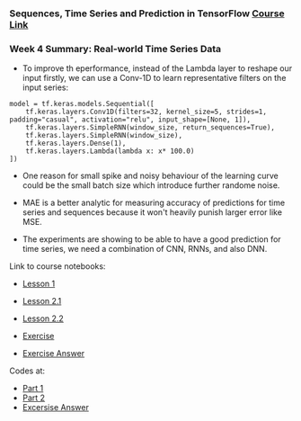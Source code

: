### Sequences, Time Series and Prediction in TensorFlow [Course Link](https://www.coursera.org/learn/tensorflow-sequences-time-series-and-prediction/home/welcome)

### Week 4 Summary:  Real-world Time Series Data

- To improve th eperformance, instead of the Lambda layer to reshape our input firstly, we can use a Conv-1D to learn representative filters on the input series:

```
model = tf.keras.models.Sequential([
    tf.keras.layers.Conv1D(filters=32, kernel_size=5, strides=1, padding="casual", activation="relu", input_shape=[None, 1]),
    tf.keras.layers.SimpleRNN(window_size, return_sequences=True), 
    tf.keras.layers.SimpleRNN(window_size), 
    tf.keras.layers.Dense(1),
    tf.keras.layers.Lambda(lambda x: x* 100.0)
])
```
- One reason for small spike and noisy behaviour of the learning curve could be the small batch size which introduce further randome noise. 

- MAE is a better analytic for measuring accuracy of predictions for time series and sequences because it won't heavily punish larger error like MSE.

- The experiments are showing to be able to have a good prediction for time series, we need a combination of CNN, RNNs, and also DNN. 


 Link to course notebooks:
 
 - [Lesson 1](https://colab.research.google.com/github/lmoroney/dlaicourse/blob/master/TensorFlow%20In%20Practice/Course%204%20-%20S%2BP/S%2BP%20Week%204%20Lesson%201.ipynb)
 
 - [Lesson 2.1](https://colab.research.google.com/github/lmoroney/dlaicourse/blob/master/TensorFlow%20In%20Practice/Course%204%20-%20S%2BP/S%2BP%20Week%204%20Lesson%205.ipynb)
 
 - [Lesson 2.2](https://colab.research.google.com/github/lmoroney/dlaicourse/blob/master/TensorFlow%20In%20Practice/Course%204%20-%20S%2BP/S%2BP%20Week%204%20Lesson%203.ipynb)
 
  - [Exercise](https://colab.research.google.com/github/lmoroney/dlaicourse/blob/master/TensorFlow%20In%20Practice/Course%204%20-%20S%2BP/S%2BP%20Week%204%20Exercise%20Question.ipynb)

  - [Exercise Answer](https://colab.research.google.com/github/lmoroney/dlaicourse/blob/master/TensorFlow%20In%20Practice/Course%204%20-%20S%2BP/S%2BP%20Week%204%20Exercise%20Answer.ipynb)

Codes at: 

- [Part 1](https://colab.research.google.com/drive/xxx)
- [Part 2](https://colab.research.google.com/drive/xxx)
- [Excersise Answer](https://colab.research.google.com/drive/xxx)
